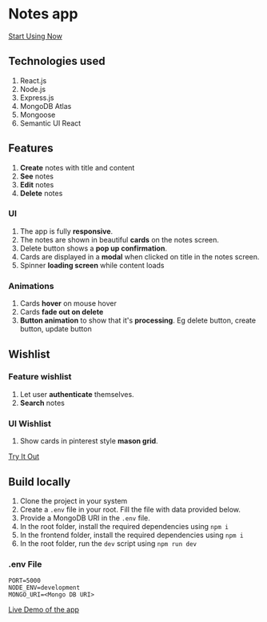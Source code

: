 # Notes app

[Start Using Now](https://notes-app-abhyas.herokuapp.com)

## Technologies used

1. React.js
2. Node.js
3. Express.js
4. MongoDB Atlas
5. Mongoose
6. Semantic UI React

## Features

1. **Create** notes with title and content
2. **See** notes
3. **Edit** notes
4. **Delete** notes

### UI

1. The app is fully **responsive**.
2. The notes are shown in beautiful **cards** on the notes screen.
3. Delete button shows a **pop up confirmation**.
4. Cards are displayed in a **modal** when clicked on title in the notes screen.
5. Spinner **loading screen** while content loads

### Animations

1. Cards **hover** on mouse hover
2. Cards **fade out on delete**
3. **Button animation** to show that it's **processing**. Eg delete button, create button, update button

## Wishlist

### Feature wishlist

1. Let user **authenticate** themselves.
2. **Search** notes

### UI Wishlist

1. Show cards in pinterest style **mason grid**.

[Try It Out](https://notes-app-abhyas.herokuapp.com)

## Build locally

1. Clone the project in your system
2. Create a `.env` file in your root. Fill the file with data provided below.
3. Provide a MongoDB URI in the `.env` file.
4. In the root folder, install the required dependencies using `npm i`
5. In the frontend folder, install the required dependencies using `npm i`
6. In the root folder, run the `dev` script using `npm run dev`

### .env File

```env
PORT=5000
NODE_ENV=development
MONGO_URI=<Mongo DB URI>

```

[Live Demo of the app](https://notes-app-abhyas.herokuapp.com)
